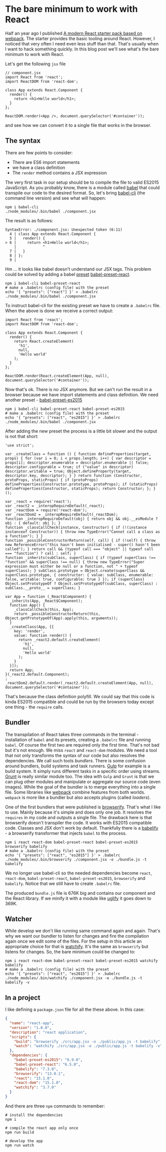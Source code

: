 # The bare minimum to work with React

Half an year ago I published [A modern React starter pack based on webpack](http://krasimirtsonev.com/blog/article/a-modern-react-starter-pack-based-on-webpack). The starter provides the basic tooling around React. However, I noticed that very often I need even less stuff than that. That's usually when I want to hack something quickly. In this blog post we'll see what's the bare minimum to work with React.

Let's get the following `jsx` file

```
// component.jsx
import React from 'react';
import ReactDOM from 'react-dom';

class App extends React.Component {
  render() {
    return <h1>Hello world</h1>;
  }
};

ReactDOM.render(<App />, document.querySelector('#container'));
```

and see how we can convert it to a single file that works in the browser.

## The syntax

There are few points to consider:

* There are ES6 import statements
* we have a class definition
* The `render` method contains a JSX expression

The very first task in our setup should be to compile the file to valid ES2015 JavaScript. As you probably know, there is a module called [babel](https://babeljs.io) that could transpile our code to the desired format. So, let's bring [babel-cli](http://babeljs.io/docs/usage/cli/) (the command line version) and see what will happen:

```
npm i babel-cli
./node_modules/.bin/babel ./component.jsx
```

The result is as follows:

```
SyntaxError: ./component.jsx: Unexpected token (6:11)
  4 | class App extends React.Component {
  5 |   render() {
> 6 |     return <h1>Hello world</h1>;
    |            ^
  7 |   }
  8 | };
  9 |
```

Hm ... it looks like babel doesn't understand our JSX tags. This problem could be solved by adding a babel [preset](https://babeljs.io/docs/plugins/#official-presets) [babel-preset-react](http://babeljs.io/docs/plugins/preset-react/).

```
npm i babel-cli babel-preset-react
# make a .babelrc (config file) with the preset
echo '{ "presets": ["react"] }' > .babelrc
./node_modules/.bin/babel ./component.jsx
```

To instruct babel-cli for the existing preset we have to create a `.babelrc` file. When the above is done we receive a correct output:

```
import React from 'react';
import ReactDOM from 'react-dom';

class App extends React.Component {
  render() {
    return React.createElement(
      'h1',
      null,
      'Hello world'
    );
  }
};

ReactDOM.render(React.createElement(App, null), document.querySelector('#container'));
```

Now that's ok. There is no JSX anymore. But we can't run the result in a browser because we have import statements and class definition. We need another preset - [babel-preset-es2015](http://babeljs.io/docs/plugins/preset-es2015/)

```
npm i babel-cli babel-preset-react babel-preset-es2015
# make a .babelrc (config file) with the preset
echo '{ "presets": ["react", "es2015"] }' > .babelrc
./node_modules/.bin/babel ./component.jsx
```

After adding the new preset the process is a little bit slower and the output is not that short:

```
'use strict';

var _createClass = function () { function defineProperties(target, props) { for (var i = 0; i < props.length; i++) { var descriptor = props[i]; descriptor.enumerable = descriptor.enumerable || false; descriptor.configurable = true; if ("value" in descriptor) descriptor.writable = true; Object.defineProperty(target, descriptor.key, descriptor); } } return function (Constructor, protoProps, staticProps) { if (protoProps) defineProperties(Constructor.prototype, protoProps); if (staticProps) defineProperties(Constructor, staticProps); return Constructor; }; }();

var _react = require('react');
var _react2 = _interopRequireDefault(_react);
var _reactDom = require('react-dom');
var _reactDom2 = _interopRequireDefault(_reactDom);
function _interopRequireDefault(obj) { return obj && obj.__esModule ? obj : { default: obj }; }
function _classCallCheck(instance, Constructor) { if (!(instance instanceof Constructor)) { throw new TypeError("Cannot call a class as a function"); } }
function _possibleConstructorReturn(self, call) { if (!self) { throw new ReferenceError("this hasn't been initialised - super() hasn't been called"); } return call && (typeof call === "object" || typeof call === "function") ? call : self; }
function _inherits(subClass, superClass) { if (typeof superClass !== "function" && superClass !== null) { throw new TypeError("Super expression must either be null or a function, not " + typeof superClass); } subClass.prototype = Object.create(superClass && superClass.prototype, { constructor: { value: subClass, enumerable: false, writable: true, configurable: true } }); if (superClass) Object.setPrototypeOf ? Object.setPrototypeOf(subClass, superClass) : subClass.__proto__ = superClass; }

var App = function (_React$Component) {
  _inherits(App, _React$Component);
  function App() {
    _classCallCheck(this, App);
    return _possibleConstructorReturn(this, Object.getPrototypeOf(App).apply(this, arguments));
  }
  _createClass(App, [{
    key: 'render',
    value: function render() {
      return _react2.default.createElement(
        'h1',
        null,
        'Hello world'
      );
    }
  }]);
  return App;
}(_react2.default.Component);
;
_reactDom2.default.render(_react2.default.createElement(App, null), document.querySelector('#container'));
```

That's because the class definition polyfill. We could say that this code is kinda ES2015 compatible and could be run by the browsers today except one thing - the `require` calls.

## Bundler

The transpilation of React takes three commands in the terminal - installation of `babel` and its presets, creating a `.babelrc` file and running `babel`. Of course the first two are required only the first time. That's not bad but it's not enough. We miss `react` and `react-dom` modules. We need a tool that not only transforms the syntax of our code but also resolves the dependencies. We call such tools *bundlers*. There is some confusion around bundlers, build systems and task runners. [Gulp](https://github.com/gulpjs) for example is a build system. It simply runs different tasks in a specific order using streams. [Grunt](http://gruntjs.com/) is really similar module too. The idea with `Gulp` and `Grunt` is that we can plug other modules and manipulate or aggregate our source code (even images). While the goal of the bundler is to merge everything into a single file. Some libraries like [webpack](https://webpack.github.io/) combine features from both worlds. `webpack` is more like a bundler but also accepts plugins (called *loaders*).

One of the first bundlers that were published is [browserify](http://browserify.org/). That's what I like to use. Mainly because it's simple and does only one job. It resolves the `requires` in my code and outputs a single file. The drawback here is that browserify doesn't transpiler the code. It works with ES2015 compatible code. Classes and JSX don't work by default. Thankfully there is a [babelify](https://github.com/babel/babelify) - a browserify transformer that injects `babel` to the process.

```
npm i react react-dom babel-preset-react babel-preset-es2015 browserify babelify
# make a .babelrc (config file) with the preset
echo '{ "presets": ["react", "es2015"] }' > .babelrc
./node_modules/.bin/browserify ./component.jsx -o ./bundle.js -t babelify
```

We no longer use babel-cli so the needed dependencies become `react`, `react-dom`, `babel-preset-react`, `babel-preset-es2015`, `browserify` and `babelify`. Notice that we still have to create `.babelrc` file.

The produced `bundle.js` file is 676K big and contains our component and the React library. If we minify it with a module like [uglify](https://github.com/mishoo/UglifyJS2) it goes down to 369K.

## Watcher

While develop we don't like running same command again and again. That's why we want our bundler to listen for changes and fire the compilation again once we edit some of the files. For the setup in this article an appropriate choice for that is [watchify](https://github.com/substack/watchify). It's the same as `browserify` but listens for changes. So, the bare minimum could be changed to:

```
npm i react react-dom babel-preset-react babel-preset-es2015 watchify babelify
# make a .babelrc (config file) with the preset
echo '{ "presets": ["react", "es2015"] }' > .babelrc
./node_modules/.bin/watchify ./component.jsx -o ./bundle.js -t babelify -v
```

## In a project

I like defining a `package.json` file for all the these above. In this case:

```json
{
  "name": "react-app",
  "version": "1.0.0",
  "description": "react application",
  "scripts": {
    "build": "browserify ./src/app.jsx -o ./public/app.js -t babelify",
    "watch": "watchify ./src/app.jsx -o ./public/app.js -t babelify -v"
  },
  "dependencies": {
    "babel-preset-es2015": "6.9.0",
    "babel-preset-react": "6.5.0",
    "babelify": "7.3.0",
    "browserify": "13.0.1",
    "react": "15.1.0",
    "react-dom": "15.1.0",
    "watchify": "3.7.0"
  }
}
```

And there are three `npm` commands to remember:

```
# install the dependencies
npm i

# compile the react app only once
npm run build

# develop the app
npm run watch
```